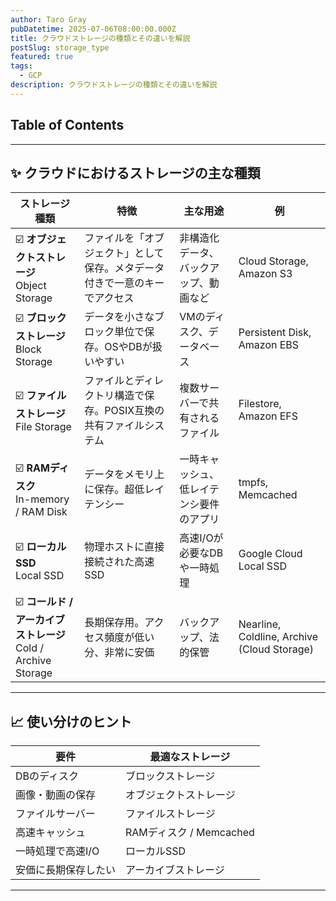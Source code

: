 ```yaml
---
author: Taro Gray
pubDatetime: 2025-07-06T08:00:00.000Z
title: クラウドストレージの種類とその違いを解説
postSlug: storage_type
featured: true
tags:
  - GCP
description: クラウドストレージの種類とその違いを解説
---
```


## Table of Contents

---

## ✨ クラウドにおけるストレージの主な種類

| ストレージ種類                                                    | 特徴                                                                       | 主な用途                                 | 例                                          |
| ----------------------------------------------------------------- | -------------------------------------------------------------------------- | ---------------------------------------- | ------------------------------------------- |
| ☑️ **オブジェクトストレージ**<br>Object Storage                   | ファイルを「オブジェクト」として保存。メタデータ付きで一意のキーでアクセス | 非構造化データ、バックアップ、動画など   | Cloud Storage, Amazon S3                    |
| ☑️ **ブロックストレージ**<br>Block Storage                        | データを小さなブロック単位で保存。OSやDBが扱いやすい                       | VMのディスク、データベース               | Persistent Disk, Amazon EBS                 |
| ☑️ **ファイルストレージ**<br>File Storage                         | ファイルとディレクトリ構造で保存。POSIX互換の共有ファイルシステム          | 複数サーバーで共有されるファイル         | Filestore, Amazon EFS                       |
| ☑️ **RAMディスク**<br>In-memory / RAM Disk                        | データをメモリ上に保存。超低レイテンシー                                   | 一時キャッシュ、低レイテンシ要件のアプリ | tmpfs, Memcached                            |
| ☑️ **ローカルSSD**<br>Local SSD                                   | 物理ホストに直接接続された高速SSD                                          | 高速I/Oが必要なDBや一時処理              | Google Cloud Local SSD                      |
| ☑️ **コールド / アーカイブ ストレージ**<br>Cold / Archive Storage | 長期保存用。アクセス頻度が低い分、非常に安価                               | バックアップ、法的保管                   | Nearline, Coldline, Archive (Cloud Storage) |

---

## 📈 使い分けのヒント

| 要件                 | 最適なストレージ        |
| -------------------- | ----------------------- |
| DBのディスク         | ブロックストレージ      |
| 画像・動画の保存     | オブジェクトストレージ  |
| ファイルサーバー     | ファイルストレージ      |
| 高速キャッシュ       | RAMディスク / Memcached |
| 一時処理で高速I/O    | ローカルSSD             |
| 安価に長期保存したい | アーカイブストレージ    |

---
